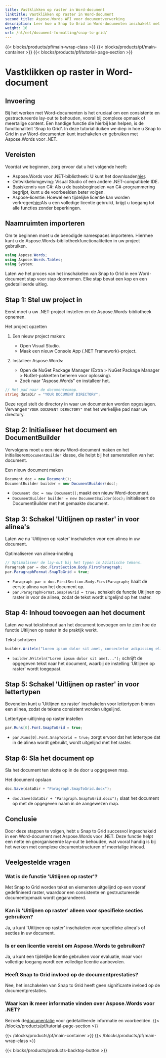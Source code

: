 ```yaml
---
title: Vastklikken op raster in Word-document
linktitle: Vastklikken op raster in Word-document
second_title: Aspose.Words API voor documentverwerking
description: Leer hoe u Snap to Grid in Word-documenten inschakelt met Aspose.Words voor .NET. Deze gedetailleerde tutorial behandelt vereisten, een stapsgewijze handleiding en veelgestelde vragen.
weight: 10
url: /nl/net/document-formatting/snap-to-grid/
---
```


{{< blocks/products/pf/main-wrap-class >}}
{{< blocks/products/pf/main-container >}}
{{< blocks/products/pf/tutorial-page-section >}}

# Vastklikken op raster in Word-document

## Invoering

Bij het werken met Word-documenten is het cruciaal om een consistente en gestructureerde lay-out te behouden, vooral bij complexe opmaak of meertalige content. Een handige functie die hierbij kan helpen, is de functionaliteit 'Snap to Grid'. In deze tutorial duiken we diep in hoe u Snap to Grid in uw Word-documenten kunt inschakelen en gebruiken met Aspose.Words voor .NET.

## Vereisten

Voordat we beginnen, zorg ervoor dat u het volgende heeft:

-  Aspose.Words voor .NET-bibliotheek: U kunt het downloaden[hier](https://releases.aspose.com/words/net/).
- Ontwikkelomgeving: Visual Studio of een andere .NET-compatibele IDE.
- Basiskennis van C#: Als u de basisbeginselen van C#-programmering begrijpt, kunt u de voorbeelden beter volgen.
-  Aspose-licentie: Hoewel een tijdelijke licentie kan worden verkregen[hier](https://purchase.aspose.com/temporary-license/)Als u een volledige licentie gebruikt, krijgt u toegang tot alle functies zonder beperkingen.

## Naamruimten importeren

Om te beginnen moet u de benodigde namespaces importeren. Hiermee kunt u de Aspose.Words-bibliotheekfunctionaliteiten in uw project gebruiken.

```csharp
using Aspose.Words;
using Aspose.Words.Tables;
using System;
```

Laten we het proces van het inschakelen van Snap to Grid in een Word-document stap voor stap doornemen. Elke stap bevat een kop en een gedetailleerde uitleg.

## Stap 1: Stel uw project in

Eerst moet u uw .NET-project instellen en de Aspose.Words-bibliotheek opnemen.

Het project opzetten

1. Een nieuw project maken:
   - Open Visual Studio.
   - Maak een nieuw Console App (.NET Framework)-project.

2. Installeer Aspose.Words:
   - Open de NuGet Package Manager (Extra > NuGet Package Manager > NuGet-pakketten beheren voor oplossing).
   - Zoek naar "Aspose.Words" en installeer het.

```csharp
// Het pad naar de documentenmap.
string dataDir = "YOUR DOCUMENT DIRECTORY";
```

 Deze regel stelt de directory in waar uw documenten worden opgeslagen. Vervangen`"YOUR DOCUMENT DIRECTORY"` met het werkelijke pad naar uw directory.

## Stap 2: Initialiseer het document en DocumentBuilder

 Vervolgens moet u een nieuw Word-document maken en het initialiseren`DocumentBuilder` klasse, die helpt bij het samenstellen van het document.

Een nieuw document maken

```csharp
Document doc = new Document();
DocumentBuilder builder = new DocumentBuilder(doc);
```

- `Document doc = new Document();`maakt een nieuw Word-document.
- `DocumentBuilder builder = new DocumentBuilder(doc);` initialiseert de DocumentBuilder met het gemaakte document.

## Stap 3: Schakel 'Uitlijnen op raster' in voor alinea's

Laten we nu 'Uitlijnen op raster' inschakelen voor een alinea in uw document.

Optimaliseren van alinea-indeling

```csharp
// Optimaliseer de lay-out bij het typen in Aziatische tekens.
Paragraph par = doc.FirstSection.Body.FirstParagraph;
par.ParagraphFormat.SnapToGrid = true;
```

- `Paragraph par = doc.FirstSection.Body.FirstParagraph;` haalt de eerste alinea van het document op.
- `par.ParagraphFormat.SnapToGrid = true;` schakelt de functie Uitlijnen op raster in voor de alinea, zodat de tekst wordt uitgelijnd op het raster.

## Stap 4: Inhoud toevoegen aan het document

Laten we wat tekstinhoud aan het document toevoegen om te zien hoe de functie Uitlijnen op raster in de praktijk werkt.

Tekst schrijven

```csharp
builder.Writeln("Lorem ipsum dolor sit amet, consectetur adipiscing elit, sed do eiusmod tempor incididunt ut labore et dolore magna aliqua.");
```

- `builder.Writeln("Lorem ipsum dolor sit amet...");` schrijft de opgegeven tekst naar het document, waarbij de instelling 'Uitlijnen op raster' wordt toegepast.

## Stap 5: Schakel 'Uitlijnen op raster' in voor lettertypen

Bovendien kunt u 'Uitlijnen op raster' inschakelen voor lettertypen binnen een alinea, zodat de tekens consistent worden uitgelijnd.

Lettertype-uitlijning op raster instellen

```csharp
par.Runs[0].Font.SnapToGrid = true;
```

- `par.Runs[0].Font.SnapToGrid = true;` zorgt ervoor dat het lettertype dat in de alinea wordt gebruikt, wordt uitgelijnd met het raster.

## Stap 6: Sla het document op

Sla het document ten slotte op in de door u opgegeven map.

Het document opslaan

```csharp
doc.Save(dataDir + "Paragraph.SnapToGrid.docx");
```

- `doc.Save(dataDir + "Paragraph.SnapToGrid.docx");` slaat het document op met de opgegeven naam in de aangewezen map.

## Conclusie

Door deze stappen te volgen, hebt u Snap to Grid succesvol ingeschakeld in een Word-document met Aspose.Words voor .NET. Deze functie helpt een nette en georganiseerde lay-out te behouden, wat vooral handig is bij het werken met complexe documentstructuren of meertalige inhoud.

## Veelgestelde vragen

### Wat is de functie 'Uitlijnen op raster'?
Met Snap to Grid worden tekst en elementen uitgelijnd op een vooraf gedefinieerd raster, waardoor een consistente en gestructureerde documentopmaak wordt gegarandeerd.

### Kan ik 'Uitlijnen op raster' alleen voor specifieke secties gebruiken?
Ja, u kunt 'Uitlijnen op raster' inschakelen voor specifieke alinea's of secties in uw document.

### Is er een licentie vereist om Aspose.Words te gebruiken?
Ja, u kunt een tijdelijke licentie gebruiken voor evaluatie, maar voor volledige toegang wordt een volledige licentie aanbevolen.

### Heeft Snap to Grid invloed op de documentprestaties?
Nee, het inschakelen van Snap to Grid heeft geen significante invloed op de documentprestaties.

### Waar kan ik meer informatie vinden over Aspose.Words voor .NET?
 Bezoek de[documentatie](https://reference.aspose.com/words/net/) voor gedetailleerde informatie en voorbeelden.
{{< /blocks/products/pf/tutorial-page-section >}}

{{< /blocks/products/pf/main-container >}}
{{< /blocks/products/pf/main-wrap-class >}}

{{< blocks/products/products-backtop-button >}}
